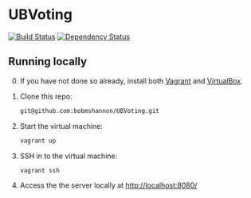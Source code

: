 # UBVoting

[![Build Status](https://magnum.travis-ci.com/bobmshannon/UBVoting.svg?token=qEZPqxG9wUaU2LNL3KZU&branch=master)](https://magnum.travis-ci.com/bobmshannon/UBVoting)
[![Dependency Status](https://www.versioneye.com/user/projects/55f747db3ed89400170004f2/badge.svg?style=flat)](https://www.versioneye.com/user/projects/55f747db3ed89400170004f2)

Running locally
---------------
0. If you have not done so already, install both [Vagrant](http://www.vagrantup.com) and [VirtualBox](http://www.virtualbox.org).

1. Clone this repo:
	```sh
	git@github.com:bobmshannon/UBVoting.git
	```

2. Start the virtual machine:
	```sh
	vagrant up
	```

3. SSH in to the virtual machine:
	```sh
	vagrant ssh
	```

4. Access the the server locally at [http://localhost:8080/](http://localhost:8080/) 